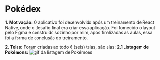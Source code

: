 # Pokédex
**1. Motivação:**
O aplicativo foi desenvolvido após um treinamento de React Native, onde o desafio final era criar essa aplicação. Foi fornecido o layout pelo Figma e construído sozinho por mim, após finalizadas as aulas, essa foi a forma de conclusão do treinamento.

**2. Telas:**
Foram criadas ao todo 6 (seis) telas, são elas:
**2.1 Listagem de Pokémons:**
![gif da listagem de Pokémons](https://i.ibb.co/NnPT8t9/listagem.gif)
